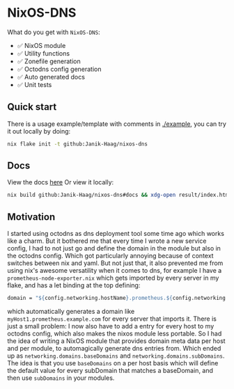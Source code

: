 # NixOS-DNS

What do you get with `NixOS-DNS`:

- ✅ NixOS module
- ✅ Utility functions
- ✅ Zonefile generation
- ✅ Octodns config generation
- ✅ Auto generated docs
- ✅ Unit tests

## Quick start

There is a usage example/template with comments in [./example](./example/flake.nix), you can try it out locally by doing:

```bash
nix flake init -t github:Janik-Haag/nixos-dns
```

## Docs

View the docs [here](https://janik-haag.github.io/NixOS-DNS/)
Or view it locally:

```bash
nix build github:Janik-Haag/nixos-dns#docs && xdg-open result/index.html
```

## Motivation

I started using octodns as dns deployment tool some time ago which works like a charm.
But it bothered me that every time I wrote a new service config, I had to not just go and define the domain in the module but also in the octodns config.
Which got particularly annoying because of context switches between nix and yaml.
But not just that, it also prevented me from using nix's awesome versatility when it comes to dns,
for example I have a `prometheus-node-exporter.nix` which gets imported by every server in my flake,
and has a let binding at the top defining:

```nix
domain = "${config.networking.hostName}.prometheus.${config.networking.domain}";
```

which automatically generates a domain like `myHost1.prometheus.example.com` for every server that imports it.
There is just a small problem: I now also have to add a entry for every host to my octodns config, which also makes the nixos module less portable.
So I had the idea of writing a NixOS module that provides domain meta data per host and per module, to automagically generate dns entries from.
Which ended up as `networking.domains.baseDomains` and `networking.domains.subDomains`. The idea is that you use `baseDomains` on a per host basis which will
define the default value for every subDomain that matches a baseDomain,
and then use `subDomains` in your modules.
